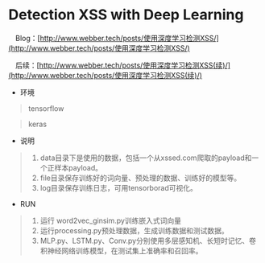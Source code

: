 Detection  XSS  with Deep Learning 
====

&emsp;Blog：[http://www.webber.tech/posts/使用深度学习检测XSS/](http://www.webber.tech/posts/使用深度学习检测XSS/)

&emsp;后续：[http://www.webber.tech/posts/使用深度学习检测XSS(续)/](http://www.webber.tech/posts/使用深度学习检测XSS(续)/)
* 环境

> tensorflow

> keras

* 说明

> 1. data目录下是使用的数据，包括一个从xssed.com爬取的payload和一个正样本payload。
> 2. file目录保存训练好的词向量、预处理的数据、训练好的模型等。
> 3. log目录保存训练日志，可用tensorborad可视化。

* RUN

> 1. 运行 word2vec_ginsim.py训练嵌入式词向量
> 2. 运行processing.py预处理数据，生成训练数据和测试数据。
> 3. MLP.py、LSTM.py、Conv.py分别使用多层感知机、长短时记忆、卷积神经网络训练模型，在测试集上准确率和召回率。